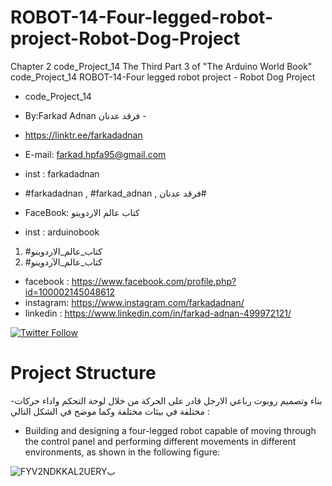 # ROBOT-14-Four-legged-robot-project-Robot-Dog-Project
Chapter 2 code_Project_14 The Third Part 3 of "The Arduino World Book" code_Project_14 ROBOT-14-Four legged robot project - Robot Dog Project
- code_Project_14

-  By:Farkad Adnan فرقد عدنان -
- https://linktr.ee/farkadadnan

 - E-mail: farkad.hpfa95@gmail.com 
- inst : farkadadnan 
- #farkadadnan , #farkad_adnan , فرقد عدنان# 
- FaceBook: كتاب عالم الاردوينو 
- inst : arduinobook
1. #كتاب_عالم_الاردوينو
2. #كتاب_عالم_الآردوينو 

* facebook : https://www.facebook.com/profile.php?id=100002145048612
* instagram:  https://www.instagram.com/farkadadnan/
* linkedin : https://www.linkedin.com/in/farkad-adnan-499972121/

 <p>
 <a href='https://mobile.twitter.com/farkadadnan'>
        <img alt="Twitter Follow" src="https://img.shields.io/twitter/follow/farkadadnan?label=%40farkadadnan&style=social" alt='Twitter' align="center"/>
    </a>
</p>


# Project Structure
-بناء وتصميم روبوت رباعي الارجل قادر على الحركة من خلال لوحة التحكم واداء حركات مختلفة في بيئات مختلفة وكما موضح في الشكل التالي :

- Building and designing a four-legged robot capable of moving through the control panel and performing different movements in different environments, as shown in the following figure:

![FYV2NDKKAL2UERYب](https://user-images.githubusercontent.com/35774039/218168231-b4fc9042-b464-4aac-9398-2c84f6bd58f0.PNG)




